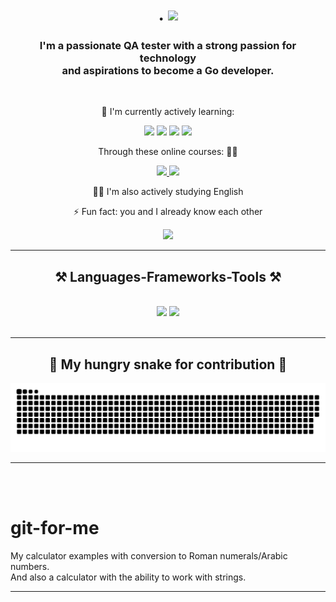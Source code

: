<h1 align="center">.
    <img src="https://readme-typing-svg.herokuapp.com/?font=Righteous&size=35&center=true&vCenter=true&width=500&height=70&duration=4000&lines=Hello+World!+👋;+I'm+Lesovaya+Mary!;Have+a+good+day!+⚡" />
</h1>

<h3 align="center">I'm a passionate QA tester with a strong passion for technology <br> and aspirations to become a Go developer.</h3>

<br/>

<p align="center">
🌱 I'm currently actively learning:
</p>

<div align="center">
  <img src="https://img.shields.io/badge/Go-00ADD8?style=for-the-badge&logo=go&logoColor=white" />
  <img src="https://img.shields.io/badge/SQL-007ACC?style=for-the-badge&logo=postgresql&logoColor=white" />
  <img src="https://img.shields.io/badge/Docker-2496ED?style=for-the-badge&logo=docker&logoColor=white" />
  <img src="https://img.shields.io/badge/Kubernetes-326CE5?style=for-the-badge&logo=kubernetes&logoColor=white" />
</div>

<p align="center">
Through these online courses: 👩‍🏫
</p>

<div align="center">
  <a href="https://stepik.org/users/688640580/profile">
    <img src="https://img.shields.io/badge/Stepik-3333?style=for-the-badge&logo" />
  </a>

  <a href="https://ru.hexlet.io/u/macabre3k">
    <img src="https://img.shields.io/badge/Hexlet-3333?style=for-the-badge&logo" />
  </a>
</div>

<p align="center">
🧚‍♀️ I'm also actively studying English
</p>

<p align="center">
⚡ Fun fact: you and I already know each other
</p>

<div align="center">
  <a href="mailto:lesovaya.mary@mail.ru">
    <img src="https://img.shields.io/badge/Gmail-D14836?style=for-the-badge&logo=gmail&logoColor=white" />
  </a>
</div>

<hr/>

<h2 align="center"> ⚒ Languages-Frameworks-Tools ⚒ </h2>
<br/>
<div align="center">
    <img src="https://skillicons.dev/icons?i=html,css,vscode,github,figma,tailwind,git,postman,pycharm" />
    <img src="https://skillicons.dev/icons?i=python,javascript,mysql,bash,go" /><br>
</div>

<br/>
<hr/>

<div align="center">
  <h2>🐍 My hungry snake for contribution 🐍</h2>

![snake gif](https://github.com/macabre3k/macabre3k/blob/output/github-contribution-grid-snake.svg)

</div>

<hr/>

<br/><br/>
# git-for-me
My calculator examples with conversion to Roman numerals/Arabic numbers.<br>
And also a calculator with the ability to work with strings.
<hr/>

<br/>

<br/>


  
